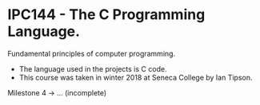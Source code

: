 # IPC144 - The C Programming Language.
Fundamental principles of computer programming.
* The language used in the projects is C code.
* This course was taken in winter 2018 at Seneca College by Ian Tipson.

Milestone 4  -> ... (incomplete)
